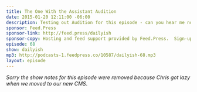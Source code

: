```yaml
---
title: The One With the Assistant Audition
date: 2015-01-20 12:11:00 -06:00
description: Testing out Audition for this episode - can you hear me now? And I have a special assistant helping out on this episode.
sponsor: Feed.Press
sponsor-link: http://feed.press/dailyish
sponsor-copy: Hosting and feed support provided by Feed.Press.  Sign-up today and try FeedPress on a 14 day trial (no contracts or commitments). Use promo code "dailyish" during checkout to get 10% off your first year.
episode: 68
show: dailyish
mp3: http://podcasts-1.feedpress.co/10587/dailyish-68.mp3
layout: episode
---
```


<em>Sorry the show notes for this episode were removed because Chris got lazy when we moved to our new CMS</em>.
